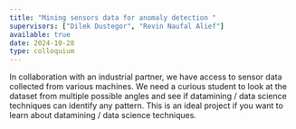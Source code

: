 ```yaml
---
title: "Mining sensors data for anomaly detection "
supervisors: ["Dilek Dustegor", "Revin Naufal Alief"]
available: true
date: 2024-10-28
type: colloquium
---
```

In collaboration with an industrial partner, we have access to sensor data collected from various machines. We need a curious student to look at the dataset from multiple possible angles and see if datamining / data science techniques can identify any pattern. This is an ideal project if you want to learn about datamining / data science techniques. 